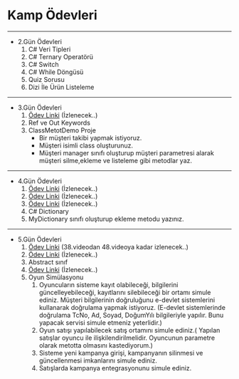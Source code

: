 # Kamp Ödevleri

------

- 2.Gün Ödevleri
  1. C# Veri Tipleri
  2. C# Ternary Operatörü
  3. C# Switch
  4. C# While Döngüsü
  5. Quiz Sorusu
  6. Dizi İle Ürün Listeleme

------



- 3.Gün Ödevleri
  1. [Ödev Linki](https://www.youtube.com/watch?v=4r7hJwpGTL4&list=PLqG356ExoxZU5keiJwuHDpXqULLffwRYD&index=22) (İzlenecek..)
  2. Ref ve Out Keywords
  3. ClassMetotDemo Proje
     - Bir müşteri takibi yapmak istiyoruz.
     - Müşteri isimli class oluşturunuz.
     - Müşteri manager sınıfı oluşturup müşteri parametresi alarak müşteri silme,ekleme ve listeleme gibi metodlar yaz.

------



- 4.Gün Ödevleri
  1. [Ödev Linki](https://www.youtube.com/watch?v=ruGBQ8BS_Co) (İzlenecek..)
  2. [Ödev Linki](https://www.youtube.com/watch?v=_gadwBmkAJ0) (İzlenecek..)
  3. [Ödev Linki](https://www.youtube.com/watch?v=eq7lgV0m2so) (İzlenecek..)
  4. C# Dictionary
  5. MyDictionary sınıfı oluşturup ekleme metodu yazınız.

------

- 5.Gün Ödevleri
  1. [Ödev Linki](https://www.youtube.com/watch?v=aomLseXFZeg&list=PLqG356ExoxZU5keiJwuHDpXqULLffwRYD&index=38) (38.videodan 48.videoya kadar izlenecek..)
  2. [Ödev Linki](https://www.youtube.com/watch?v=YdK6w8Swofc) (İzlenecek..)
  3. Abstract sınıf
  4. [Ödev Linki](https://www.youtube.com/watch?v=6VYDltTF2b4) (İzlenecek..)
  5. Oyun Simülasyonu
     1. Oyuncuların sisteme kayıt olabileceği, bilgilerini güncelleyebileceği, kayıtlarını silebileceği bir ortamı simule ediniz. Müşteri bilgilerinin doğruluğunu e-devlet sistemlerini kullanarak doğrulama yapmak istiyoruz. (E-devlet sistemlerinde doğrulama TcNo, Ad, Soyad, DoğumYılı bilgileriyle yapılır. Bunu yapacak servisi simule etmeniz yeterlidir.)
     2. Oyun satışı yapılabilecek satış ortamını simule ediniz.( Yapılan satışlar oyuncu ile ilişkilendirilmelidir. Oyuncunun parametre olarak metotta olmasını kastediyorum.)
     3. Sisteme yeni kampanya girişi, kampanyanın silinmesi ve güncellenmesi imkanlarını simule ediniz.
     4. Satışlarda kampanya entegrasyonunu simule ediniz.

